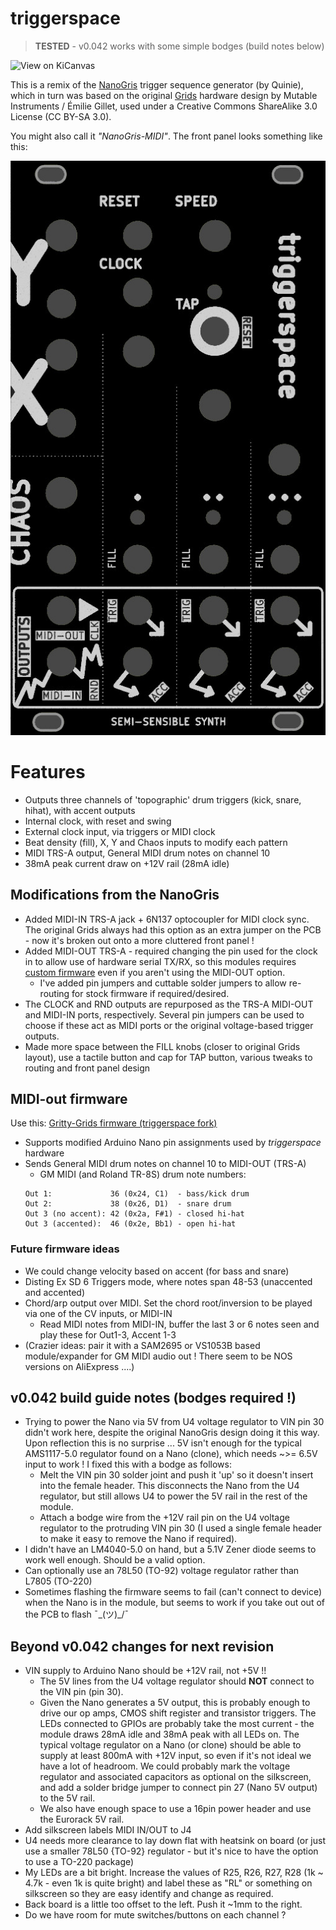 # triggerspace

> **TESTED** - v0.042 works with some simple bodges (build notes below)

![View on KiCanvas](https://img.shields.io/badge/View_on-KiCanvas-purple?color=%238864CB&link=https%3A%2F%2Fgithub.com%2Fsemi-sensible-synth%2Ftriggerspace)


This is a remix of the [NanoGris](https://github.com/Quinienl/NanoGris) trigger sequence generator (by Quinie), which in turn was based on the original [Grids](https://pichenettes.github.io/mutable-instruments-documentation/modules/grids/) hardware design by Mutable Instruments / Émilie Gillet, used under a Creative Commons ShareAlike 3.0 License (CC BY-SA 3.0).

You might also call it _"NanoGris-MIDI"_. The front panel looks something like this:

![triggerspace front panel render](images/front_panel_render.jpg "Front panel")

# Features
- Outputs three channels of 'topographic' drum triggers (kick, snare, hihat), with accent outputs
- Internal clock, with reset and swing
- External clock input, via triggers or MIDI clock
- Beat density (fill), X, Y and Chaos inputs to modify each pattern
- MIDI TRS-A output, General MIDI drum notes on channel 10
- 38mA peak current draw on +12V rail (28mA idle)

## Modifications from the NanoGris

- Added MIDI-IN TRS-A jack + 6N137 optocoupler for MIDI clock sync. The original Grids always had this option as an extra jumper on the PCB - now it's broken out onto a more cluttered front panel !
- Added MIDI-OUT TRS-A - required changing the pin used for the clock in to allow use of hardware serial TX/RX, so this modules requires [custom firmware](https://github.com/semi-sensible-synth/Gritty-Grids) even if you aren't using the MIDI-OUT option.
  - I've added pin jumpers and cuttable solder jumpers to allow re-routing for stock firmware if required/desired.
- The CLOCK and RND outputs are repurposed as the TRS-A MIDI-OUT and MIDI-IN ports, respectively. Several pin jumpers can be used to choose if these act as MIDI ports or the original voltage-based trigger outputs.
- Made more space between the FILL knobs (closer to original Grids layout), use a tactile button and cap for TAP button, various tweaks to routing and front panel design

## MIDI-out firmware

Use this: [Gritty-Grids firmware (triggerspace fork)](https://github.com/semi-sensible-synth/Gritty-Grids)

- Supports modified Arduino Nano pin assignments used by _triggerspace_ hardware
- Sends General MIDI drum notes on channel 10 to MIDI-OUT (TRS-A)
  - GM MIDI (and Roland TR-8S) drum note numbers:
  ```
  Out 1:             36 (0x24, C1)  - bass/kick drum
  Out 2:             38 (0x26, D1)  - snare drum
  Out 3 (no accent): 42 (0x2a, F#1) - closed hi-hat
  Out 3 (accented):  46 (0x2e, Bb1) - open hi-hat
  ```

### Future firmware ideas

- We could change velocity based on accent (for bass and snare)
- Disting Ex SD 6 Triggers mode, where notes span 48-53 (unaccented and accented)
- Chord/arp output over MIDI. Set the chord root/inversion to be played via one of the CV inputs, or MIDI-IN
  - Read MIDI notes from MIDI-IN, buffer the last 3 or 6 notes seen and play these for Out1-3, Accent 1-3
- (Crazier ideas: pair it with a SAM2695 or VS1053B based module/expander for GM MIDI audio out ! There seem to be NOS versions on AliExpress ....)

## v0.042 build guide notes (bodges required !)

  - Trying to power the Nano via 5V from U4 voltage regulator to VIN pin 30 didn't work here, despite the original NanoGris design doing it this way. Upon reflection this is no surprise ... 5V isn't enough for the typical AMS1117-5.0 regulator found on a Nano (clone), which needs ~>= 6.5V input to work ! I fixed this with a bodge as follows:
    - Melt the VIN pin 30 solder joint and push it 'up' so it doesn't insert into the female header. This disconnects the Nano from the U4 regulator, but still allows U4 to power the 5V rail in the rest of the module.
    - Attach a bodge wire from the +12V rail pin on the U4 voltage regulator to the protruding VIN pin 30 (I used a single female header to make it easy to remove the Nano if required).
  - I didn't have an LM4040-5.0 on hand, but a 5.1V Zener diode seems to work well enough. Should be a valid option.
  - Can optionally use an 78L50 (TO-92) voltage regulator rather than L7805 (TO-220)
  - Sometimes flashing the firmware seems to fail (can't connect to device) when the Nano is in the module, but seems to work if you take out out of the PCB to flash ¯\_(ツ)_/¯

## Beyond v0.042 changes for next revision

- VIN supply to Arduino Nano should be +12V rail, not +5V !!
  - The 5V lines from the U4 voltage regulator should **NOT** connect to the VIN pin (pin 30).
  - Given the Nano generates a 5V output, this is probably enough to drive our op amps, CMOS shift register and transistor triggers. The LEDs connected to GPIOs are probably take the most current - the module draws 28mA idle and 38mA peak with all LEDs on. The typical voltage regulator on a Nano (or clone) should be able to supply at least 800mA with +12V input, so even if it's not ideal we have a lot of headroom. We could probably mark the voltage regulator and associated capacitors as optional on the silkscreen, and add a solder bridge jumper to connect pin 27 (Nano 5V output) to the 5V rail.
  - We also have enough space to use a 16pin power header and use the Eurorack 5V rail.
- Add silkscreen labels MIDI IN/OUT to J4
- U4 needs more clearance to lay down flat with heatsink on board (or just use a smaller 78L50 {TO-92} regulator - but it's nice to have the option to use a TO-220 package)
- My LEDs are a bit bright. Increase the values of R25, R26, R27, R28 (1k ~ 4.7k - even 1k is quite bright) and 
  label these as "RL" or something on silkscreen so they are easy identify and change as required.
- Back board is a little too offset to the left. Push it ~1mm to the right.
- Do we have room for mute switches/buttons on each channel ?
